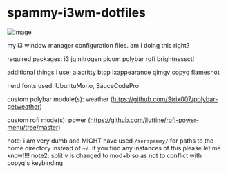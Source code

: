 # spammy-i3wm-dotfiles
![image](https://github.com/user-attachments/assets/930919a0-a5b2-437c-bd5d-0185c3e40a9b)


my i3 window manager configuration files. am i doing this right?

required packages: i3 jq nitrogen picom polybar rofi brightnessctl

additional things i use: alacritty btop lxappearance qimgv copyq flameshot

nerd fonts used: UbuntuMono, SauceCodePro

custom polybar module(s): weather (https://github.com/Strix007/polybar-getweather)

custom rofi mode(s): power (https://github.com/jluttine/rofi-power-menu/tree/master)


note: i am very dumb and MIGHT have used `/serspammy/` for paths to the home directory instead of `~/`. if you find any instances of this please let me know!!!!
note2: split v is changed to mod+b so as not to conflict with copyq's keybinding
